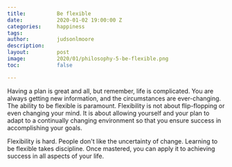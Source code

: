 ```yaml
---
title:			Be flexible
date:			2020-01-02 19:00:00 Z
categories:		happiness
tags:			
author:			judsonlmoore
description:	
layout:			post
image:			2020/01/philosophy-5-be-flexible.png
toc:			false

---
```


Having a plan is great and all, but remember, life is complicated. You are always getting new information, and the circumstances are ever-changing. The ability to be flexible is paramount. Flexibility is not about flip-flopping or even changing your mind. It is about allowing yourself and your plan to adapt to a continually changing environment so that you ensure success in accomplishing your goals.

Flexibility is hard. People don't like the uncertainty of change. Learning to be flexible takes discipline. Once mastered, you can apply it to achieving success in all aspects of your life.